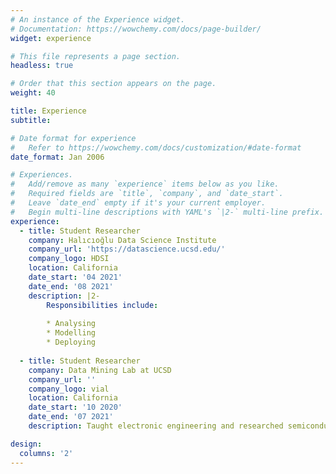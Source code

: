 ```yaml
---
# An instance of the Experience widget.
# Documentation: https://wowchemy.com/docs/page-builder/
widget: experience

# This file represents a page section.
headless: true

# Order that this section appears on the page.
weight: 40

title: Experience
subtitle:

# Date format for experience
#   Refer to https://wowchemy.com/docs/customization/#date-format
date_format: Jan 2006

# Experiences.
#   Add/remove as many `experience` items below as you like.
#   Required fields are `title`, `company`, and `date_start`.
#   Leave `date_end` empty if it's your current employer.
#   Begin multi-line descriptions with YAML's `|2-` multi-line prefix.
experience:
  - title: Student Researcher
    company: Halıcıoğlu Data Science Institute
    company_url: 'https://datascience.ucsd.edu/'
    company_logo: HDSI
    location: California
    date_start: '04 2021'
    date_end: '08 2021'
    description: |2-
        Responsibilities include:
        
        * Analysing
        * Modelling
        * Deploying
        
  - title: Student Researcher
    company: Data Mining Lab at UCSD
    company_url: ''
    company_logo: vial
    location: California
    date_start: '10 2020'
    date_end: '07 2021'
    description: Taught electronic engineering and researched semiconductor physics.

design:
  columns: '2'
---
```

